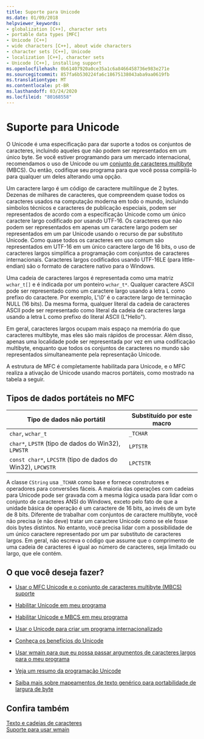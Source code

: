 ```yaml
---
title: Suporte para Unicode
ms.date: 01/09/2018
helpviewer_keywords:
- globalization [C++], character sets
- portable data types [MFC]
- Unicode [C++]
- wide characters [C++], about wide characters
- character sets [C++], Unicode
- localization [C++], character sets
- Unicode [C++], installing support
ms.openlocfilehash: 0b61407920a0ce35a1c6a8466458736e983e271e
ms.sourcegitcommit: 857fa6b530224fa6c18675138043aba9aa0619fb
ms.translationtype: MT
ms.contentlocale: pt-BR
ms.lasthandoff: 03/24/2020
ms.locfileid: "80168558"
---
```

# <a name="support-for-unicode"></a>Suporte para Unicode

O Unicode é uma especificação para dar suporte a todos os conjuntos de caracteres, incluindo aqueles que não podem ser representados em um único byte.  Se você estiver programando para um mercado internacional, recomendamos o uso de Unicode ou um [conjunto de caracteres multibyte](../text/support-for-multibyte-character-sets-mbcss.md) (MBCS). Ou então, codifique seu programa para que você possa compilá-lo para qualquer um deles alterando uma opção.

Um caractere largo é um código de caractere multilíngue de 2 bytes. Dezenas de milhares de caracteres, que compreendem quase todos os caracteres usados na computação moderna em todo o mundo, incluindo símbolos técnicos e caracteres de publicação especiais, podem ser representados de acordo com a especificação Unicode como um único caractere largo codificado por usando UTF-16. Os caracteres que não podem ser representados em apenas um caractere largo podem ser representados em um par Unicode usando o recurso de par substituto Unicode. Como quase todos os caracteres em uso comum são representados em UTF-16 em um único caractere largo de 16 bits, o uso de caracteres largos simplifica a programação com conjuntos de caracteres internacionais. Caracteres largos codificados usando UTF-16LE (para little-endian) são o formato de caractere nativo para o Windows.

Uma cadeia de caracteres largos é representada como uma matriz `wchar_t[]` e é indicada por um ponteiro `wchar_t*`. Qualquer caractere ASCII pode ser representado como um caractere largo usando a letra L como prefixo do caractere. Por exemplo, L'\0' é o caractere largo de terminação NULL (16 bits). Da mesma forma, qualquer literal da cadeia de caracteres ASCII pode ser representado como literal da cadeia de caracteres larga usando a letra L como prefixo do literal ASCII (L"Hello").

Em geral, caracteres largos ocupam mais espaço na memória do que caracteres multibyte, mas eles são mais rápidos de processar. Além disso, apenas uma localidade pode ser representada por vez em uma codificação multibyte, enquanto que todos os conjuntos de caracteres no mundo são representados simultaneamente pela representação Unicode.

A estrutura de MFC é completamente habilitada para Unicode, e o MFC realiza a ativação de Unicode usando macros portáteis, como mostrado na tabela a seguir.

## <a name="portable-data-types-in-mfc"></a>Tipos de dados portáteis no MFC

|Tipo de dados não portátil|Substituído por este macro|
|-----------------------------|----------------------------|
|`char`, `wchar_t`|`_TCHAR`|
|`char*`, `LPSTR` (tipo de dados do Win32), `LPWSTR`|`LPTSTR`|
|`const char*`, `LPCSTR` (tipo de dados do Win32), `LPCWSTR`|`LPCTSTR`|

A classe `CString` usa `_TCHAR` como base e fornece construtores e operadores para conversões fáceis. A maioria das operações com cadeias para Unicode pode ser gravada com a mesma lógica usada para lidar com o conjunto de caracteres ANSI do Windows, exceto pelo fato de que a unidade básica de operação é um caractere de 16 bits, ao invés de um byte de 8 bits. Diferente de trabalhar com conjuntos de caractere multibyte, você não precisa (e não deve) tratar um caractere Unicode como se ele fosse dois bytes distintos. No entanto, você precisa lidar com a possibilidade de um único caractere representado por um par substituto de caracteres largos. Em geral, não escreva o código que assume que o comprimento de uma cadeia de caracteres é igual ao número de caracteres, seja limitado ou largo, que ele contém.

## <a name="what-do-you-want-to-do"></a>O que você deseja fazer?

- [Usar o MFC Unicode e o conjunto de caracteres multibyte (MBCS) suporte](../atl-mfc-shared/unicode-and-multibyte-character-set-mbcs-support.md)

- [Habilitar Unicode em meu programa](../text/international-enabling.md)

- [Habilitar Unicode e MBCS em meu programa](../text/internationalization-strategies.md)

- [Usar o Unicode para criar um programa internacionalizado](../text/unicode-programming-summary.md)

- [Conheça os benefícios do Unicode](../text/benefits-of-character-set-portability.md)

- [Usar wmain para que eu possa passar argumentos de caracteres largos para o meu programa](../text/support-for-using-wmain.md)

- [Veja um resumo da programação Unicode](../text/unicode-programming-summary.md)

- [Saiba mais sobre mapeamentos de texto genérico para portabilidade de largura de byte](../text/generic-text-mappings-in-tchar-h.md)

## <a name="see-also"></a>Confira também

[Texto e cadeias de caracteres](../text/text-and-strings-in-visual-cpp.md)<br/>
[Suporte para usar wmain](../text/support-for-using-wmain.md)
